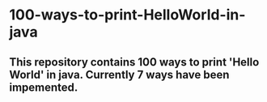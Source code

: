 # 100-ways-to-print-HelloWorld-in-java

## This repository contains 100 ways to print 'Hello World' in java. Currently 7 ways have been impemented.
